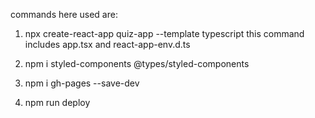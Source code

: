 commands here used are:

1.  npx create-react-app quiz-app --template typescript
    this command includes app.tsx and react-app-env.d.ts

2.  npm i styled-components @types/styled-components

3. npm i gh-pages --save-dev

4. npm run deploy
